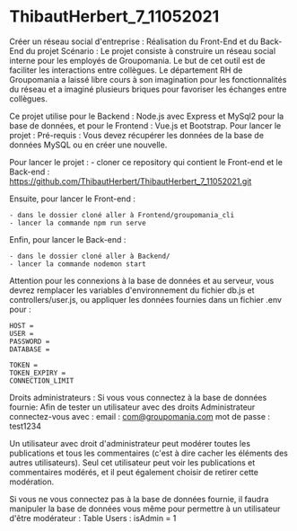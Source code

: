 # ThibautHerbert_7_11052021
Créer un réseau social d'entreprise :
Réalisation du Front-End et du Back-End du projet
Scénario :
Le projet consiste à construire un réseau social interne pour les employés de Groupomania. Le but de cet outil est de faciliter les interactions entre collègues. Le département RH de Groupomania a laissé libre cours à son imagination pour les fonctionnalités du réseau et a imaginé plusieurs briques pour favoriser les échanges entre collègues.

Ce projet utilise pour le Backend : Node.js avec Express et MySql2 pour la base de données, et pour le Frontend : Vue.js et Bootstrap. Pour lancer le projet : Pré-requis : Vous devez récupérer les données de la base de données MySQL ou en créer une nouvelle.

Pour lancer le projet :
    - cloner ce repository qui contient le Front-end et le Back-end : https://github.com/ThibautHerbert/ThibautHerbert_7_11052021.git

Ensuite, pour lancer le Front-end : 

    - dans le dossier cloné aller à Frontend/groupomania_cli
    - lancer la commande npm run serve

Enfin, pour lancer le Back-end : 

    - dans le dossier cloné aller à Backend/
    - lancer la commande nodemon start

Attention pour les connexions à la base de données et au serveur, vous devrez remplacer les variables d'environnement du fichier db.js et controllers/user.js, ou appliquer les données fournies dans un fichier .env pour :
    
    HOST =
    USER =
    PASSWORD =
    DATABASE =

    TOKEN = 
    TOKEN_EXPIRY = 
    CONNECTION_LIMIT
    
Droits administrateurs :
Si vous vous connectez à la base de données fournie:
Afin de tester un utilisateur avec des droits Administrateur connectez-vous avec :
email : com@groupomania.com
mot de passe : test1234

Un utilisateur avec droit d'administrateur peut modérer toutes les publications et tous les commentaires (c'est à dire cacher les éléments des autres utilisateurs). Seul cet utilisateur peut voir les publications et commentaires modérés, et il peut également choisir de retirer cette modération.

Si vous ne vous connectez pas à la base de données fournie, il faudra manipuler la base de données vous même pour permettre à un utilisateur d'être modérateur :
Table Users : isAdmin = 1
